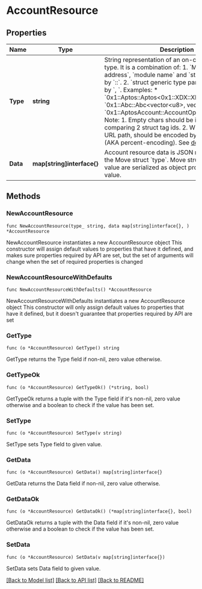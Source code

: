 # AccountResource

## Properties

Name | Type | Description | Notes
------------ | ------------- | ------------- | -------------
**Type** | **string** | String representation of an on-chain Move struct type.  It is a combination of:   1. &#x60;Move module address&#x60;, &#x60;module name&#x60; and &#x60;struct name&#x60; joined by &#x60;::&#x60;.   2. &#x60;struct generic type parameters&#x60; joined by &#x60;, &#x60;.  Examples:   * &#x60;0x1::Aptos::Aptos&lt;0x1::XDX::XDX&gt;&#x60;   * &#x60;0x1::Abc::Abc&lt;vector&lt;u8&gt;, vector&lt;u64&gt;&gt;&#x60;   * &#x60;0x1::AptosAccount::AccountOperationsCapability&#x60;  Note:   1. Empty chars should be ignored when comparing 2 struct tag ids.   2. When used in an URL path, should be encoded by url-encoding (AKA percent-encoding).  See [doc](https://diem.github.io/move/structs-and-resources.html) for more details.  | 
**Data** | **map[string]interface{}** | Account resource data is JSON representation of the Move struct &#x60;type&#x60;.  Move struct field name and value are serialized as object property name and value.  | 

## Methods

### NewAccountResource

`func NewAccountResource(type_ string, data map[string]interface{}, ) *AccountResource`

NewAccountResource instantiates a new AccountResource object
This constructor will assign default values to properties that have it defined,
and makes sure properties required by API are set, but the set of arguments
will change when the set of required properties is changed

### NewAccountResourceWithDefaults

`func NewAccountResourceWithDefaults() *AccountResource`

NewAccountResourceWithDefaults instantiates a new AccountResource object
This constructor will only assign default values to properties that have it defined,
but it doesn't guarantee that properties required by API are set

### GetType

`func (o *AccountResource) GetType() string`

GetType returns the Type field if non-nil, zero value otherwise.

### GetTypeOk

`func (o *AccountResource) GetTypeOk() (*string, bool)`

GetTypeOk returns a tuple with the Type field if it's non-nil, zero value otherwise
and a boolean to check if the value has been set.

### SetType

`func (o *AccountResource) SetType(v string)`

SetType sets Type field to given value.


### GetData

`func (o *AccountResource) GetData() map[string]interface{}`

GetData returns the Data field if non-nil, zero value otherwise.

### GetDataOk

`func (o *AccountResource) GetDataOk() (*map[string]interface{}, bool)`

GetDataOk returns a tuple with the Data field if it's non-nil, zero value otherwise
and a boolean to check if the value has been set.

### SetData

`func (o *AccountResource) SetData(v map[string]interface{})`

SetData sets Data field to given value.



[[Back to Model list]](../README.md#documentation-for-models) [[Back to API list]](../README.md#documentation-for-api-endpoints) [[Back to README]](../README.md)


